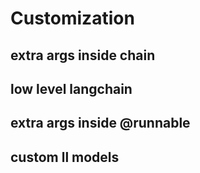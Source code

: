 # Customization

## extra args inside chain

## low level langchain

## extra args inside @runnable

## custom ll models
